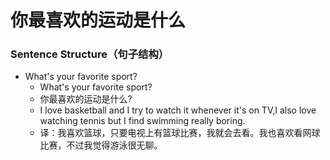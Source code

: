 # 你最喜欢的运动是什么

### Sentence Structure（句子结构）

- What's your favorite sport?
  - What's your favorite sport?
  - 你最喜欢的运动是什么?
  - I love basketball and I try to watch it whenever it's on TV,I also love watching tennis but I find swimming really boring.
  - 译：我喜欢篮球，只要电视上有篮球比赛，我就会去看。我也喜欢看网球比赛，不过我觉得游泳很无聊。
